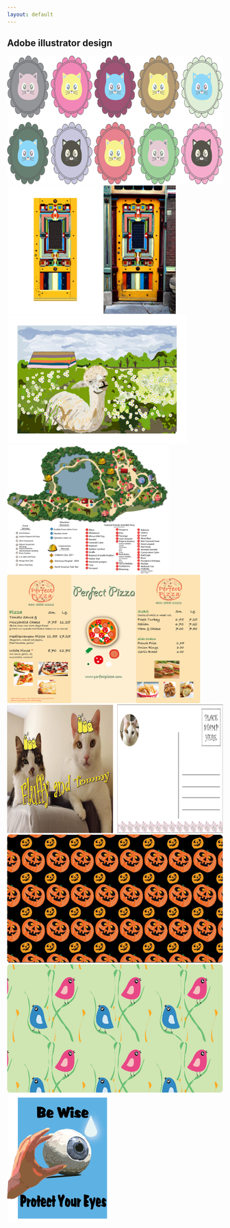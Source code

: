 ```yaml
---
layout: default
---
```



<div class="row">
    <h2 style="font-weight: bold">Adobe illustrator design</h2>
  <div class="col-lg-4">
    <img src="/img/adobe_illustrator/Ellie_mooncake.png" alt="Mooncake" height="300px">
  </div>
  <div class="col-lg-4">
  	<img src="/img/adobe_illustrator/hungarian_door_Ellie.png" alt="Door" height="300px">
  </div>
  <div class="col-lg-4">
    <img src="/img/adobe_illustrator/homework3_ellie.png" alt="Llama" height="300px">
  </div>
</div> 



<div class="row">
  <div class="col-lg-4">
    <img src="/img/adobe_illustrator/Roger_william_zoo_Ellie.png" alt="Zoo" height="300px">
  </div>
   <div class="col-lg-4">
  		<img src="/img/adobe_illustrator/Ellie_menu.png" alt="Menu" height="300px">
 	</div>
  <div class="col-lg-4">
    <img src="/img/adobe_illustrator/class8_homework_ellie_happyholoday.png" alt="Holiday" height="300px">
  </div>
</div>


<div class="row">
  <div class="col-lg-4">
    <img src="/img/adobe_illustrator/Asset_3.png" alt="Patten1" height="300px">
  </div>
  <div class="col-lg-4">
  <img src="/img/adobe_illustrator/Asset_4.png" alt="Patten2" height="300px">
  </div>
  <div class="col-lg-4">
    <img src="/img/adobe_illustrator/Final_project_ellie.png" alt="Eye" height="300px">
  </div>
 </div>


